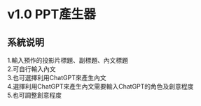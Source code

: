 <h1>v1.0 PPT產生器</h1>
<h2>系統说明</h2>
1.輸入預作的投影片標題、副標題、內文標題<br>
2.可自行輸入內文<br>
3.也可選擇利用ChatGPT來產生內文<br>
4.選擇利用ChatGPT來產生內文需要輸入ChatGPT的角色及創意程度<br>
5.也可調整創意程度

 